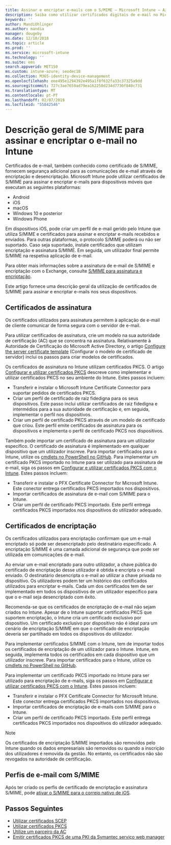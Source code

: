 ```yaml
---
title: Assinar e encriptar e-mails com o S/MIME – Microsoft Intune – Azure | Microsoft Docs
description: Saiba como utilizar certificados digitais de e-mail no Microsoft Intune para assinar e encriptar e-mails nos dispositivos. Estes certificados são chamados de S/MIME e estão configurados ao utilizar perfis de configuração do dispositivo. Certificados de assinatura e encriptação utilizam PKCS ou certificados privados e utilizam um conector para importar certificados.
keywords: ''
author: MandiOhlinger
ms.author: mandia
manager: dougeby
ms.date: 12/10/2018
ms.topic: article
ms.prod: ''
ms.service: microsoft-intune
ms.technology: ''
ms.suite: ems
search.appverid: MET150
ms.custom: intune-azure; seodec18
ms.collection: M365-identity-device-management
ms.openlocfilehash: eee495e1294392e495a1f8f632fa33c37325a9dd
ms.sourcegitcommit: 727c3ae7659ad79ea162250d234d7730f840c731
ms.translationtype: MT
ms.contentlocale: pt-PT
ms.lasthandoff: 02/07/2019
ms.locfileid: "55842546"
---
```

# <a name="smime-overview-to-sign-and-encrypt-email-in-intune"></a>Descrição geral de S/MIME para assinar e encriptar o e-mail no Intune

Certificados de e-mail, também conhecido como certificado de S/MIME, fornecem segurança adicional para as comunicações de e-mail através de encriptação e desencriptação. Microsoft Intune pode utilizar certificados de S/MIME para assinar e encriptar e-mails para dispositivos móveis que executam as seguintes plataformas:

- Android
- iOS
- macOS
- Windows 10 e posterior
- Windows Phone

Em dispositivos iOS, pode criar um perfil de e-mail gerido pelo Intune que utiliza S/MIME e certificados para assinar e encriptar e-mails recebidos e enviados. Para outras plataformas, o protocolo S/MIME poderá ou não ser suportado. Caso seja suportado, instale certificados que utilizam encriptação e assinatura S/MIME. Em seguida, um utilizador final permite S/MIME na respetiva aplicação de e-mail.

Para obter mais informações sobre a assinatura de e-mail de S/MIME e encriptação com o Exchange, consulte [S/MIME para assinatura e encriptação](https://docs.microsoft.com/Exchange/policy-and-compliance/smime).

Este artigo fornece uma descrição geral da utilização de certificados de S/MIME para assinar e encriptar e-mails nos seus dispositivos.

## <a name="signing-certificates"></a>Certificados de assinatura

Os certificados utilizados para assinatura permitem à aplicação de e-mail de cliente comunicar de forma segura com o servidor de e-mail.

Para utilizar certificados de assinatura, crie um modelo na sua autoridade de certificação (AC) que se concentra na assinatura. Relativamente à Autoridade de Certificação do Microsoft Active Directory, o artigo [Configure the server certificate template](https://docs.microsoft.com/windows-server/networking/core-network-guide/cncg/server-certs/configure-the-server-certificate-template) (Configurar o modelo de certificado de servidor) inclui os passos para criar modelos de certificados.

Os certificados de assinatura no Intune utilizam certificados PKCS. O artigo [Configurar e utilizar certificados PKCS](certficates-pfx-configure.md) descreve como implementar e utilizar certificados PKCS no seu ambiente do Intune. Estes passos incluem:

- Transferir e instalar o Microsoft Intune Certificate Connector para suportar pedidos de certificados PKCS.
- Criar um perfil de certificado de raiz fidedigna para os seus dispositivos. Este passo inclui utilizar certificados de raiz fidedigna e intermédios para a sua autoridade de certificação e, em seguida, implementar o perfil nos dispositivos.
- Criar um perfil de certificado PKCS através de um modelo de certificado que criou. Este perfil emite certificados de assinatura para os dispositivos e implementa o perfil de certificado PKCS nos dispositivos.

Também pode importar um certificado de assinatura para um utilizador específico. O certificado de assinatura é implementado em qualquer dispositivo que um utilizador inscreve. Para importar certificados para o Intune, utilize os [cmdlets no PowerShell no GitHub](https://github.com/Microsoft/Intune-Resource-Access). Para implementar um certificado PKCS importado no Intune para ser utilizado para assinatura de e-mail, siga os passos em [Configurar e utilizar certificados PKCS com o Intune](certficates-pfx-configure.md). Estes passos incluem:

- Transferir e instalar o PFX Certificate Connector for Microsoft Intune. Este conector entrega certificados PKCS importados nos dispositivos.
- Importar certificados de assinatura de e-mail com S/MIME para o Intune.
- Criar um perfil de certificado PKCS importado. Este perfil entrega certificados PKCS importados nos dispositivos do utilizador adequado.

## <a name="encryption-certificates"></a>Certificados de encriptação

Os certificados utilizados para encriptação confirmam que um e-mail encriptado só pode ser desencriptado pelo destinatário especificado. A encriptação S/MIME é uma camada adicional de segurança que pode ser utilizada em comunicações de e-mail.

Ao enviar um e-mail encriptado para outro utilizador, a chave pública do certificado de encriptação desse utilizador é obtida e encripta o e-mail enviado. O destinatário desencripta o e-mail ao utilizar a chave privada no dispositivo. Os utilizadores podem ter um histórico dos certificados utilizados para encriptar e-mails. Cada um dos certificados tem de ser implementado em todos os dispositivos de um utilizador específico para que o e-mail seja desencriptado com êxito.

Recomenda-se que os certificados de encriptação de e-mail não sejam criados no Intune. Apesar de o Intune suportar certificados PKCS que suportem encriptação, o Intune cria um certificado exclusivo por dispositivo. Um certificado exclusivo por dispositivo não é ideal para um cenário de encriptação S/MIME em que o certificado de encriptação deveria ser partilhado em todos os dispositivos do utilizador.

Para implementar certificados S/MIME com o Intune, tem de importar todos os certificados de encriptação de um utilizador para o Intune. Intune, em seguida, implementa todos os certificados em cada dispositivo que um utilizador inscreve. Para importar certificados para o Intune, utilize os [cmdlets no PowerShell no GitHub](https://github.com/Microsoft/Intune-Resource-Access).

Para implementar um certificado PKCS importado no Intune para ser utilizado para encriptação de e-mails, siga os passos em [Configurar e utilizar certificados PKCS com o Intune](certficates-pfx-configure.md). Estes passos incluem:

- Transferir e instalar o PFX Certificate Connector for Microsoft Intune. Este conector entrega certificados PKCS importados nos dispositivos.
- Importar certificados de encriptação de e-mails com S/MIME para o Intune.
- Criar um perfil de certificado PKCS importado. Este perfil entrega certificados PKCS importados nos dispositivos do utilizador adequado.

 > [!NOTE]
 > Os certificados de encriptação S/MIME importados são removidos pelo Intune quando os dados empresariais são removidos ou quando a inscrição dos utilizadores é removida da gestão. No entanto, os certificados não são revogados na autoridade de certificação.

## <a name="smime-email-profiles"></a>Perfis de e-mail com S/MIME

Após ter criado os perfis de certificado de encriptação e assinatura S/MIME, pode [ativar o S/MIME para o correio nativo de iOS](email-settings-ios.md).

## <a name="next-steps"></a>Passos Seguintes

- [Utilizar certificados SCEP](certificates-scep-configure.md)
- [Utilizar certificados PKCS](certficates-pfx-configure.md)
- [Utilize um parceiro da AC](certificate-authority-add-scep-overview.md)
- [Emitir certificados PKCS de uma PKI da Symantec serviço web manager](certificates-symantec-configure.md)

